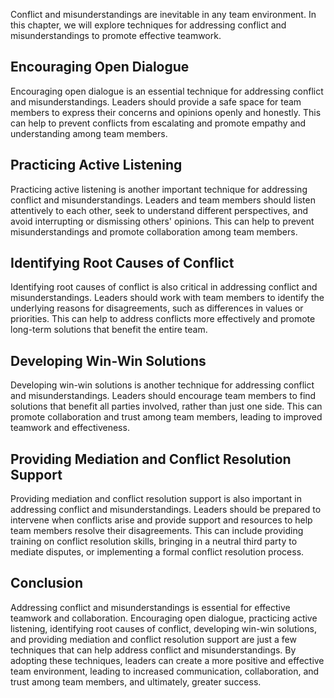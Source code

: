 
Conflict and misunderstandings are inevitable in any team environment. In this chapter, we will explore techniques for addressing conflict and misunderstandings to promote effective teamwork.

Encouraging Open Dialogue
-------------------------

Encouraging open dialogue is an essential technique for addressing conflict and misunderstandings. Leaders should provide a safe space for team members to express their concerns and opinions openly and honestly. This can help to prevent conflicts from escalating and promote empathy and understanding among team members.

Practicing Active Listening
---------------------------

Practicing active listening is another important technique for addressing conflict and misunderstandings. Leaders and team members should listen attentively to each other, seek to understand different perspectives, and avoid interrupting or dismissing others' opinions. This can help to prevent misunderstandings and promote collaboration among team members.

Identifying Root Causes of Conflict
-----------------------------------

Identifying root causes of conflict is also critical in addressing conflict and misunderstandings. Leaders should work with team members to identify the underlying reasons for disagreements, such as differences in values or priorities. This can help to address conflicts more effectively and promote long-term solutions that benefit the entire team.

Developing Win-Win Solutions
----------------------------

Developing win-win solutions is another technique for addressing conflict and misunderstandings. Leaders should encourage team members to find solutions that benefit all parties involved, rather than just one side. This can promote collaboration and trust among team members, leading to improved teamwork and effectiveness.

Providing Mediation and Conflict Resolution Support
---------------------------------------------------

Providing mediation and conflict resolution support is also important in addressing conflict and misunderstandings. Leaders should be prepared to intervene when conflicts arise and provide support and resources to help team members resolve their disagreements. This can include providing training on conflict resolution skills, bringing in a neutral third party to mediate disputes, or implementing a formal conflict resolution process.

Conclusion
----------

Addressing conflict and misunderstandings is essential for effective teamwork and collaboration. Encouraging open dialogue, practicing active listening, identifying root causes of conflict, developing win-win solutions, and providing mediation and conflict resolution support are just a few techniques that can help address conflict and misunderstandings. By adopting these techniques, leaders can create a more positive and effective team environment, leading to increased communication, collaboration, and trust among team members, and ultimately, greater success.
